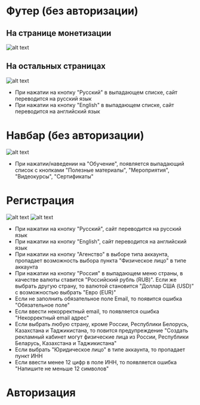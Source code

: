 # Футер (без авторизации)
## На странице монетизации
![alt text](image-1.png)

## На остальных страницах
![alt text](image.png)

- При нажатии на кнопку "Русский" в выпадающем списке, сайт переводится на русский язык
- При нажатии на кнопку "English" в выпадающем списке, сайт переводится на английский язык

# Навбар (без авторизации)
![alt text](image-2.png)

- При нажатии/наведении на "Обучение", появляется выпадающий список с кнопками "Полезные материалы", "Мероприятия", "Видеокурсы", "Сертификаты"

# Регистрация
![alt text](image-4.png)
![alt text](image-5.png)

- При нажатии на кнопку "Русский", сайт переводится на русский язык
- При нажатии на кнопку "English", сайт переводится на английский язык
- При нажатии на кнопку "Агенство" в выборе типа аккаунта, пропадает возможность выбора пункта "Физическое лицо" в типе аккаунта
- При нажатии на кнопку "Россия" в выпадающем меню страны, в качестве валюты ставится "Российский рубль (RUB)". Если же выбрать другую страну, то валютой становится "Доллар США (USD)" с возможностью выбрать "Евро (EUR)"
- Если не заполнить обязательное поле Email, то появится ошибка "Обязательное поле"
- Если ввести некорректный email, то появляется ошибка "Некорректный email адрес"
- Если выбрать любую страну, кроме России, Республики Белорусь, Казахстана и Таджикистана, то повится предупреждение "Создать рекламный кабинет могут физические лица из России, Республики Беларусь, Казахстана и Таджикистана"
- Если выбрать "Юридическое лицо" в типе аккаунта, то пропадает пункт ИНН
- Если ввести менее 12 цифр в поле ИНН, то появляется ошибка "Напишите не меньше 12 символов"

# Авторизация